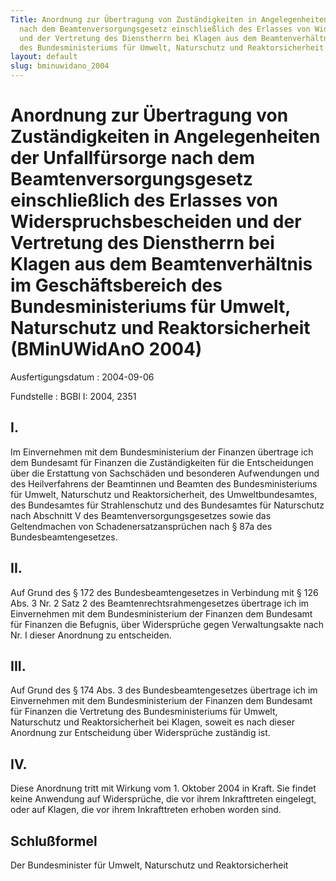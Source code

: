 ```yaml
---
Title: Anordnung zur Übertragung von Zuständigkeiten in Angelegenheiten der Unfallfürsorge
  nach dem Beamtenversorgungsgesetz einschließlich des Erlasses von Widerspruchsbescheiden
  und der Vertretung des Dienstherrn bei Klagen aus dem Beamtenverhältnis im Geschäftsbereich
  des Bundesministeriums für Umwelt, Naturschutz und Reaktorsicherheit
layout: default
slug: bminuwidano_2004
---
```


# Anordnung zur Übertragung von Zuständigkeiten in Angelegenheiten der Unfallfürsorge nach dem Beamtenversorgungsgesetz einschließlich des Erlasses von Widerspruchsbescheiden und der Vertretung des Dienstherrn bei Klagen aus dem Beamtenverhältnis im Geschäftsbereich des Bundesministeriums für Umwelt, Naturschutz und Reaktorsicherheit (BMinUWidAnO 2004)

Ausfertigungsdatum
:   2004-09-06

Fundstelle
:   BGBl I: 2004, 2351



## I.

Im Einvernehmen mit dem Bundesministerium der Finanzen übertrage ich
dem Bundesamt für Finanzen die Zuständigkeiten für die Entscheidungen
über die Erstattung von Sachschäden und besonderen Aufwendungen und
des Heilverfahrens der Beamtinnen und Beamten des Bundesministeriums
für Umwelt, Naturschutz und Reaktorsicherheit, des Umweltbundesamtes,
des Bundesamtes für Strahlenschutz und des Bundesamtes für Naturschutz
nach Abschnitt V des Beamtenversorgungsgesetzes sowie das
Geltendmachen von Schadenersatzansprüchen nach § 87a des
Bundesbeamtengesetzes.


## II.

Auf Grund des § 172 des Bundesbeamtengesetzes in Verbindung mit § 126
Abs. 3 Nr. 2 Satz 2 des Beamtenrechtsrahmengesetzes übertrage ich im
Einvernehmen mit dem Bundesministerium der Finanzen dem Bundesamt für
Finanzen die Befugnis, über Widersprüche gegen Verwaltungsakte nach
Nr. I dieser Anordnung zu entscheiden.


## III.

Auf Grund des § 174 Abs. 3 des Bundesbeamtengesetzes übertrage ich im
Einvernehmen mit dem Bundesministerium der Finanzen dem Bundesamt für
Finanzen die Vertretung des Bundesministeriums für Umwelt, Naturschutz
und Reaktorsicherheit bei Klagen, soweit es nach dieser Anordnung zur
Entscheidung über Widersprüche zuständig ist.


## IV.

Diese Anordnung tritt mit Wirkung vom 1. Oktober 2004 in Kraft. Sie
findet keine Anwendung auf Widersprüche, die vor ihrem Inkrafttreten
eingelegt, oder auf Klagen, die vor ihrem Inkrafttreten erhoben worden
sind.


## Schlußformel

Der Bundesminister für Umwelt, Naturschutz und Reaktorsicherheit

